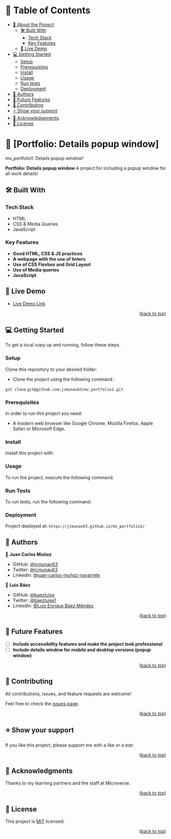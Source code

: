 <a name="readme-top"></a>

# 📗 Table of Contents

- [📖 About the Project](#about-project)
  - [🛠️ Built With](#built-with)
    - [Tech Stack](#tech-stack)
    - [Key Features](#key-features)
  - [🚀 Live Demo](#live-demo)
- [💻 Getting Started](#getting-started)
  - [Setup](#setup)
  - [Prerequisites](#prerequisites)
  - [Install](#install)
  - [Usage](#usage)
  - [Run tests](#run-tests)
  - [Deployment](#deployment)
- [👥 Authors](#authors)
- [🔭 Future Features](#future-features)
- [🤝 Contributing](#contributing)
- [⭐ Show your support](#support)
- [🙏 Acknowledgements](#acknowledgements)
- [📝 License](#license)

<!-- PROJECT DESCRIPTION -->

# 📖 [Portfolio: Details popup window] <a name="about-project"></a>

mv_portfolio1: Details popup window!

**Portfolio: Details popup window** A project for including a popup window for all work details!

<!-- Built With -->

## 🛠️ Built With <a name="built-with">

<!-- Tech Stack -->

### Tech Stack <a name="tech-stack"></a>

- HTML
- CSS & Media Queries
- JavaScript

<!-- Key Features -->

### Key Features <a name="key-features"></a>

- **Good HTML, CSS & JS practices**
- **A webpage with the use of linters**
- **Use of CSS Flexbox and Grid Layout**
- **Use of Media queries**
- **JavaScript**

<!-- Live Demo -->

## 🚀 Live Demo <a name="live-demo"></a>

- [Live Demo Link](https://jcmunav63.github.io/mv_portfolio1/)

<p align="right">(<a href="#readme-top">back to top</a>)</p>

<!-- GETTING STARTED -->

## 💻 Getting Started <a name="getting-started"></a>

To get a local copy up and running, follow these steps.

<!-- Setup -->

### Setup <a name="setup"></a>

Clone this repository to your desired folder:

- Clone the project using the following command :

`git clone`
`git@github.com:jcmunav63/mv_portfolio1.git`

<!-- Prerequisites -->

### Prerequisites <a name="prerequisites"></a>

In order to run this project you need:

- A modern web browser like Google Chrome, Mozilla Firefox, Apple Safari or Microsoft Edge.

<!-- Install -->

### Install <a name="install"></a>

Install this project with:

<!-- Usage -->

### Usage <a name="usage"></a>

To run the project, execute the following command:

<!-- Run Tests -->

### Run Tests <a name="run-tests"></a>

To run tests, run the following command:

<!-- Deployment -->

### Deployment <a name="deployment"></a>

Project deployed at:
`https://jcmunav63.github.io/mv_portfolio1/`

<!-- AUTHORS -->

## 👥 Authors <a name="authors"></a>

👤 **Juan Carlos Muñoz**

- GitHub: [@jcmunav63](https://github.com/jcmunav63)
- Twitter: [@jcmunav63](https://twitter.com/jcmunav63)
- LinkedIn: [@juan-carlos-muñoz-navarrete](https://www.linkedin.com/in/juan-carlos-mu%C3%B1oz-navarrete-bbb26b7a/)

👤 **Luis Báez**

- GitHub: [@baezluise](https://github.com/baezluise)
- Twitter: [@baezluise1](https://twitter.com/baezluise1)
- LinkedIn: [@Luis Enrique Báez Méndez](https://www.linkedin.com/in/luis-enrique-b%C3%A1ez-m%C3%A9ndez-641917159/)

<p align="right">(<a href="#readme-top">back to top</a>)</p>

<!-- Future Features -->

## 🔭 Future Features <a name="future-features"></a>

- [ ] **Include accessibility features and make the project look professional**
- [ ] **Include details window for mobile and desktop versions (popup window)**

<p align="right">(<a href="#readme-top">back to top</a>)</p>

<!-- CONTRIBUTING -->

## 🤝 Contributing <a name="contributing"></a>

All contributions, issues, and feature requests are welcome!

Feel free to check the [issues page](../../issues/).

<p align="right">(<a href="#readme-top">back to top</a>)</p>

<!-- SUPPORT -->

## ⭐ Show your support <a name="support"></a>

If you like this project, please support me with a like or a star.

<p align="right">(<a href="#readme-top">back to top</a>)</p>

<!-- ACKNOWLEDGEMENTS -->

## 🙏 Acknowledgments <a name="acknowledgements"></a>

Thanks to my learning partners and the staff at Microverse.

<p align="right">(<a href="#readme-top">back to top</a>)</p>

<!-- LICENSE -->

## 📝 License <a name="license"></a>

This project is [MIT](./LICENSE.md) licensed.

<p align="right">(<a href="#readme-top">back to top</a>)</p>
